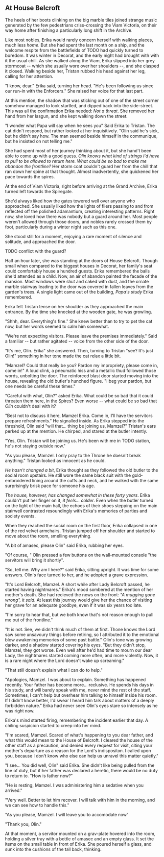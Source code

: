 At House Belcroft
-----------------

The heels of her boots clinking on the big marble tiles joined strange music generated by the few pedestrians criss-crossing the Viam Victoria, on their way home after finishing a particularly long shift in the Archive. 

Like most nobles, Erika would rarely concern herself with walking places, much less _home_. But she had spent the last month on a ship, and the welcome respite from the battlefields of TODO had quickly turned to boredom. It was winter in Decorat, and the early night had brought with with it the usual chill. As she walked along the Viam, Erika slipped into her grey stormcoat -- which she usually wore over her shoulders --, and she clasped it closed. Walking beside her, Tristan rubbed his head against her leg, calling for her attention.

"I know, dear." Erika said, turning her head. "He's been following us since our run-in with the Enforcers." She raised her voice for that last part.

At this mention, the shadow that was sticking out of one of the street corner somehow managed to look startled, and dipped back into the side-street. This was all the confirmation Erika needed: _Not a threat_. She removed her hand from her lasgun, and she kept walking down the street.

"I wonder what Papa will say when he sees you" Said Erika to Tristan. The cat didn't respond, but rather looked at her inquisitively. "Olin said he's sick, but he didn't say how. The man seemed beside himself in the communique, but he insisted on not telling me."

She had spent most of her journey thinking about it, but she hand't been able to come up with a good guess. _Olin knows what kind of strings I'd have to pull to be allowed to return here. What could be so bad to make me abandon the frontline?_ Her storm coat couldn't guard her from the chill that ran down her spine at that thought. Almost inadvertently, she quickened her pace towards the spires.

At the end of Viam Victoria, right before arriving at the Grand Archive, Erika turned left towards the Spiregate. 

She'd always liked how the gates towered well over anyone who approached. She usually liked how the lights of fliers passing to and from reflected off the polished adamantium, creating interesting patterns. Right now, she loved how there was nobody but a guard around her. Most people weren't allowed through those doors, and nobles rarely crossed them by foot, particularly during a winter night such as this one.

She stood still for a moment, enjoying a rare moment of silence and solitude, and approached the door.

TODO conflict with the guard?

Half an hour later, she was standing at the doors of House Belcroft. Though small when compared to the biggest houses in Decorat, her family's seat could comfortably house a hundred guests. Erika remembered the balls she'd attended as a child. Now, an air of abandon painted the facade of the mansion. Most windows were shut and caked with dust, and the ornate marble stairway leading to the door was covered in fallen leaves from the garden's trees. A single light came out of the building, _Papa's study_ Erika remembered.

Erika felt Tristan tense on her shoulder as they approached the main entrance. By the time she knocked at the wooden gate, he was growling.

"Shhh, dear. Everything's fine." She knew better than to try to pet the cat now, but her words seemed to calm him somewhat.

"We're not expecting visitors. Please leave the premises immediately." Said a familiar -- but rather agitated -- voice from the other side of the door.

"It's me, Olin. Erika" she answered. Then, turning to Tristan "see? It's just Olin!" something in her tone made the cat relax a little bit.

"Mamzel? Could that really be you? Pardon my impropriety, please come in, come in!" A loud clink, a pneumatic hiss and a metallic thud followed those words, unbolting the door. The reinforced blast door started moving into the house, revealing the old butler's hunched figure. "I beg your pardon, but one needs be careful these times."

"Careful with what, Olin?" asked Erika. What could be so bad that it could threaten them here, in the Spires? Even worse -- what could be so bad that _Olin_ couldn't deal with it?

"Best not to discuss it here, Mamzel Erika. Come in, I'll have the servitors prepare refreshments." He signalled inside. As Erika stepped into the threshold, Olin said "will that... thing be joining us, Mamzel?"  Tristan's ears perked up at the mention. He chirped, and stared at the butler intently.

"Yes, Olin. Tristan will be joining us. He's been with me in TODO station, he's not staying outside now."
 
"As you please, Mamzel. I only pray to the Throne he doesn't break anything." Tristan looked as innocent as he could.

_He hasn't changed a bit_, Erika thought as they followed the old butler to the social room upstairs. He still wore the same black suit with the gold-embroidered lining around the cuffs and neck, and he walked with the same surprisingly brisk pace for someone his age.

_The house, however, has changed somewhat in these forty years_. Erika couldn't put her finger on it, _it feels... colder_. Even when the butler turned on the light of the main hall, the echoes of their shoes stepping on the main stairwell contrasted resoundingly with Erika's memories of parties and society events.

When they reached the social room on the first floor, Erika collapsed in one of the red velvet armchairs. Tristan jumped off her shoulder and started to move about the room, smelling everything.

"A bit of amasec, please Olin" said Erika, rubbing her eyes. 

"Of course, " Olin pressed a few buttons on the wall-mounted console "the servitors will bring it shortly".

"So, tell me. Why am I here?" said Erika, sitting upright. It was time for some answers. Olin's face turned to her, and he adopted a grave expression.

"It's Lord Belcroft, Mamzel. A short while after Lady Belcroft passed, he started having nightmares." Erika's mood sombered at the mention of her mother's death. She had recieved the news on the front: _"A mugging gone wrong", it said_. At least this journey would give her the chance of visiting her grave for an adequate goodbye, even if it was six years too late.

"I'm sorry to hear that, but we both know that's not reason enough to pull me out of the frontline."

"It is not. See, we didn't think much of them at first. Thone knows the Lord saw some unsavoury things before retiring, so I attributed it to the emotional blow awakening memories of some past battle." Olin's tone was growing darker, and a shadow started covering his eyes. "But they didn't stop, Mamzel, they got worse. Even well after he'd had time to mourn our dear Lady, the nightmares started coming more often, and more violently. Now, it is a rare night where the Lord doesn't wake up screaming."

"That still doesn't explain what I can do to help."

"Apologies, Mamzel. I was about to explain. Something has happened recently. Your father has become more... reclusive. He spends his days in his study, and will barely speak with me, never mind the rest of the staff. Sometimes, I can't help but overhear him talking to himself inside his room. If I didn't know better, I'd swear I heard him talk about matters of a deeply forbidden nature." Erika had never seen Olin's eyes stare so intensely as he was right now.

Erika's mind started firing, remembering the incident earlier that day. A chiling suspicion started to creep into her mind.

"I'm scared, Mamzel. Scared of what's happening to you dear father, and what this would mean to the House of Belcroft. I cleared the house of the other staff as a precaution, and denied every request for visit, citing your mother's departure as a reason for the Lord's indispositon. I called upon you, because I don't know who else can help us unravel this matter quietly."

"I see... You did well, Olin" said Erika. She didn't like being pulled from the line of duty, but if her father was declared a heretic, there would be no duty to return to. "How is father now?"

"He is resting, Mamzel. I was administering him a sedative when you arrived."

"Very well. Better to let him recover. I will talk with him in the morning, and we can see how to handle this."

"As you please, Mamzel. I will leave you to accomodate now"

"Thank you, Olin."

At that moment, a servitor mounted on a grav-plate hovered into the room, holding a silver tray with a bottle of amasec and an empty glass. It set the items on the small table in front of Erika. She poured herself a glass, and sunk into the cushions of the tall back, thinking.











